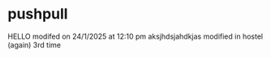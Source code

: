 # pushpull
HELLO
modifed on 24/1/2025 at 12:10 pm
aksjhdsjahdkjas
modified in hostel (again)
3rd time